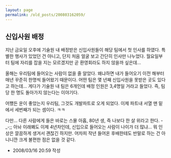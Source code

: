 ```yaml
---
layout: page
permalink: /old_posts/200803162059/
---
```


## 신입사원 배정

지난 금요일 오후에 기술원 내 배정받은 신입사원들이 해당 팀에서 첫 인사를 하였다. 
특별한 행사가 있었던 건 아니고, 단지 처음 얼굴 보고 간단히 인사만 나누었다.
월요일부터 팀에 자리를 잡을 지는 모르겠지만 곧 환영회라도 하지 않을까 싶은데...

올해는 우리팀에 들어오는 사람이 없을 줄 알았다.
왜냐하면 내가 들어오기 이전 해부터 매년 꾸준히 한명씩 들어왔기 때문이다.
어떤 팀은 몇 년째 신입사원을 못받은 곳도 있다고 하는데...
게다가 기술원 내 팀은 6개인데 배정 인원은 3,4명일 거라고 들었다.
즉, 팀당 한 명도 돌아가지 않는다는 이야기다.

어쨌든 운이 좋았는지 우리팀, 그것도 개발파트로 오게 되었다.
이제 파트내 서열 맨 밑에서 세번째가 되는 셈이다. ㅋㅋ

다만...
다른 사람에게 들은 바로는 스물 아홉, 80년 생, 즉 나보다 한 살 위라고 한다. -_-;;
아놔 이래봬도 이제 4년차인데, 신입으로 들어오는 사람이 나이가 더 많냐...
뭐 인상은 깔끔하게 생겨서 괜찮긴 하지만.
어차피 작년 들어온 후배한테도 반말로 하는 건 아니니깐 크게 불편한 점은 없을 것 같다.





- 2008/03/16 20:59 작성
